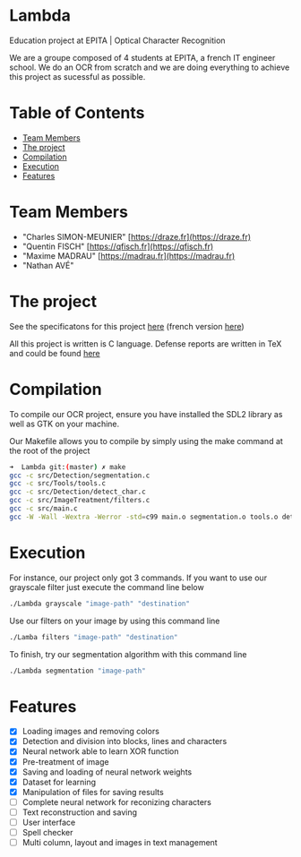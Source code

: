 # Lambda

Education project at EPITA | Optical Character Recognition

We are a groupe composed of 4 students at EPITA, a french IT engineer school. We do an OCR from scratch and we are doing everything to achieve this project as sucessful as possible.

# Table of Contents

* [Team Members](#team-members)
* [The project](#the-project)
* [Compilation](#compilation)
* [Execution](#execution)
* [Features](#features)

# <a name="team-members"></a>Team Members

* "Charles SIMON-MEUNIER" [https://draze.fr](https://draze.fr)
* "Quentin FISCH" [https://qfisch.fr](https://qfisch.fr)
* "Maxime MADRAU" [https://madrau.fr](https://madrau.fr)
* "Nathan AVÉ"

# <a name="the-project"></a>The project

See the specificatons for this project [here](http://debug-pro.com/epita/prog/s3/project/s3_project_en.pdf) (french version [here](http://debug-pro.com/epita/prog/s3/project/s3_project_fr.pdf))

All this project is written is C language. Defense reports are written in TeX and could be found [here](https://bitarrays.fr/projects/lamba)

# <a name="compilation"></a>Compilation

To compile our OCR project, ensure you have installed the SDL2 library as well as GTK on your machine.

Our Makefile allows you to compile by simply using the make command at the root of the project

```bash
➜  Lambda git:(master) ✗ make
gcc -c src/Detection/segmentation.c
gcc -c src/Tools/tools.c
gcc -c src/Detection/detect_char.c
gcc -c src/ImageTreatment/filters.c
gcc -c src/main.c
gcc -W -Wall -Wextra -Werror -std=c99 main.o segmentation.o tools.o detect_char.o filters.o -o OCR\ -\ Bitarrays -lSDL2 -lm
```

# <a name="execution"></a>Execution

For instance, our project only got 3 commands. If you want to use our grayscale filter just execute the command line below

```bash
./Lambda grayscale "image-path" "destination"
```

Use our filters on your image by using this command line

```bash
./Lamba filters "image-path" "destination"
```

To finish, try our segmentation algorithm with this command line

```bash
./Lambda segmentation "image-path"
```

# <a name="features"></a> Features

* [X] Loading images and removing colors
* [X] Detection and division into blocks, lines and characters
* [X] Neural network able to learn XOR function
* [X] Pre-treatment of image
* [X] Saving and loading of neural network weights
* [X] Dataset for learning
* [X] Manipulation of files for saving results
* [ ] Complete neural network for reconizing characters
* [ ] Text reconstruction and saving
* [ ] User interface
* [ ] Spell checker
* [ ] Multi column, layout and images in text management
